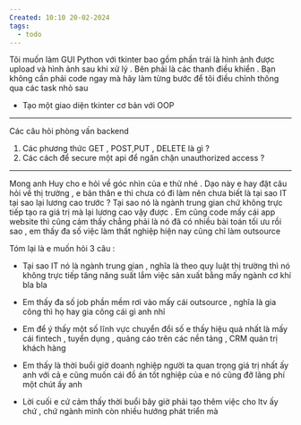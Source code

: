 ```yaml
---
Created: 10:10 20-02-2024
tags:
  - todo
---
```

Tôi muốn làm GUI Python với tkinter bao gồm phần trái là hình ảnh được upload và hình ảnh sau khi xử lý . Bên phải là các thanh điều khiển . Bạn không cần phải code ngay mà hãy làm từng bước để tôi điều chỉnh thông qua các task nhỏ sau 

- Tạo một giao diện tkinter cơ bản với OOP 

---
Các câu hỏi phòng vấn backend 
1. Các phương thức GET , POST,PUT , DELETE là gì ?
2. Các cách để secure một api để ngăn chặn unauthorized access ?

--- 
Mong anh Huy cho e hỏi về góc nhìn của e thử nhé . Dạo này e hay đặt câu hỏi về thị trường , e bản thân e thì chưa có đi làm nên chưa biết là tại sao IT tại sao lại lương cao trước ? Tại sao nó là ngành trung gian chứ không trực tiếp tạo ra giá trị mà lại lương cao vậy được . Em cũng code mấy cái app website thì cũng cảm thấy chẳng phải là nó đã có nhiều bài toán tối ưu rồi sao , em thấy đa số việc làm thất nghiệp hiện nay  cũng chỉ làm outsource


Tóm lại là e muốn hỏi 3 câu :
- Tại sao IT nó là ngành trung gian , nghĩa là theo quy luật thị trường thì nó không trực tiếp tăng năng suất lắm việc sản xuất bằng mấy ngành cơ khí bla bla
- Em thấy đa số job phần mềm rơi vào mấy cái outsource , nghĩa là gia công thì họ hay gia công cái gì anh nhỉ
- Em để ý thấy một số lĩnh vực chuyển đổi số e thấy hiệu quả nhất là mấy cái fintech , tuyển dụng , quảng cáo trên các nền tảng , CRM quản trị khách hàng

- Em thấy là thời buổi giờ doanh nghiệp người ta quan trọng giá trị nhất ấy anh với cả e cũng muốn cái đồ án tốt nghiệp của e nó cũng đỡ lãng phí một chút ấy anh

- Lời cuối e cứ cảm thấy thời buổi bây giờ phải tạo thêm việc cho ltv ấy chứ , chứ ngành mình còn nhiều hướng phát triển mà